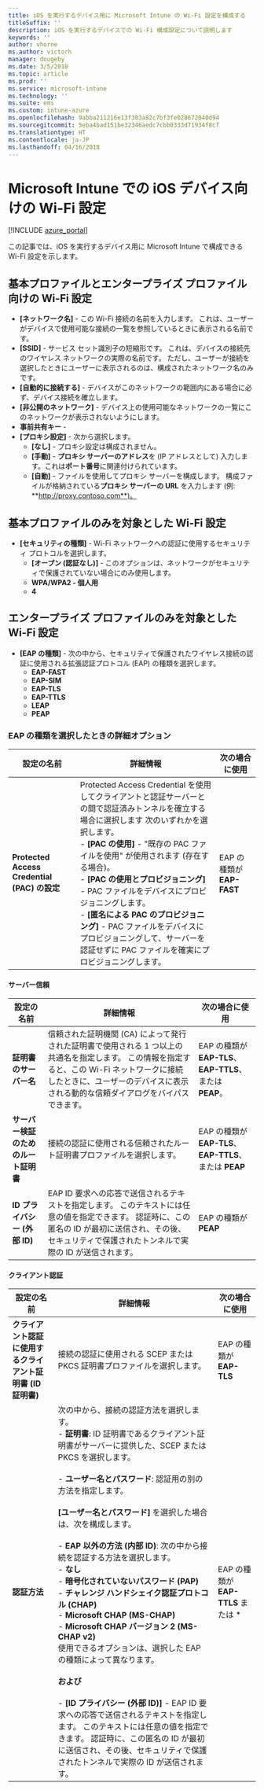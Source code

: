 ```yaml
---
title: iOS を実行するデバイス用に Microsoft Intune の Wi-Fi 設定を構成する
titleSuffix: ''
description: iOS を実行するデバイスでの Wi-Fi 構成設定について説明します
keywords: ''
author: vhorne
ms.author: victorh
manager: dougeby
ms.date: 3/5/2018
ms.topic: article
ms.prod: ''
ms.service: microsoft-intune
ms.technology: ''
ms.suite: ems
ms.custom: intune-azure
ms.openlocfilehash: 9abba211216e13f303a82c7bf3fe028672040d94
ms.sourcegitcommit: 5eba4bad151be32346aedc7cbb0333d71934f8cf
ms.translationtype: HT
ms.contentlocale: ja-JP
ms.lasthandoff: 04/16/2018
---
```

# <a name="wi-fi-settings-for-ios-devices-in-microsoft-intune"></a>Microsoft Intune での iOS デバイス向けの Wi-Fi 設定

[!INCLUDE [azure_portal](./includes/azure_portal.md)]

この記事では、iOS を実行するデバイス用に Microsoft Intune で構成できる Wi-Fi 設定を示します。

## <a name="wi-fi-settings-for-basic-and-enterprise-profiles"></a>基本プロファイルとエンタープライズ プロファイル向けの Wi-Fi 設定

- **[ネットワーク名]** - この Wi-Fi 接続の名前を入力します。 これは、ユーザーがデバイスで使用可能な接続の一覧を参照しているときに表示される名前です。
- **[SSID]** - サービス セット識別子の短縮形です。 これは、デバイスの接続先のワイヤレス ネットワークの実際の名前です。 ただし、ユーザーが接続を選択したときにユーザーに表示されるのは、構成されたネットワーク名のみです。
- **[自動的に接続する]** - デバイスがこのネットワークの範囲内にある場合に必ず、デバイス接続を確立します。
- **[非公開のネットワーク]** - デバイス上の使用可能なネットワークの一覧にこのネットワークが表示されないようにします。
- **事前共有キー** - 
- **[プロキシ設定]** - 次から選択します。
    - **[なし]** - プロキシ設定は構成されません。
    - **[手動]** - **プロキシ サーバーのアドレス**を (IP アドレスとして) 入力します。これは**ポート番号**に関連付けられています。
    - **[自動]** - ファイルを使用してプロキシ サーバーを構成します。 構成ファイルが格納されている**プロキシ サーバーの URL** を入力します (例: **http://proxy.contoso.com**)。

## <a name="wi-fi-settings-for-basic-profiles-only"></a>基本プロファイルのみを対象とした Wi-Fi 設定

- **[セキュリティの種類]** - Wi-Fi ネットワークへの認証に使用するセキュリティ プロトコルを選択します。
    - **[オープン (認証なし)]** - このオプションは、ネットワークがセキュリティで保護されていない場合にのみ使用します。
    - **WPA/WPA2 - 個人用**
    - **4**

## <a name="wi-fi-settings-for-enterprise-profiles-only"></a>エンタープライズ プロファイルのみを対象とした Wi-Fi 設定

- **[EAP の種類]** - 次の中から、セキュリティで保護されたワイヤレス接続の認証に使用される拡張認証プロトコル (EAP) の種類を選択します。
    - **EAP-FAST**
    - **EAP-SIM**
    - **EAP-TLS**
    - **EAP-TTLS**
    - **LEAP**
    - **PEAP**

### <a name="further-options-when-you-choose-an-eap-type"></a>EAP の種類を選択したときの詳細オプション


|設定の名前|詳細情報|次の場合に使用|
|--------------|-------------|----------|
|**Protected Access Credential (PAC) の設定**|Protected Access Credential を使用してクライアントと認証サーバーとの間で認証済みトンネルを確立する場合に選択します 次のいずれかを選択します。<br>- **[PAC の使用]** - "既存の PAC ファイルを使用" が使用されます (存在する場合)。<br>- **[PAC の使用とプロビジョニング]** - PAC ファイルをデバイスにプロビジョニングします。<br>- **[匿名による PAC のプロビジョニング]** - PAC ファイルをデバイスにプロビジョニングして、サーバーを認証せずに PAC ファイルを確実にプロビジョニングします。|EAP の種類が **EAP-FAST**|

#### <a name="server-trust"></a>サーバー信頼


|設定の名前|詳細情報|次の場合に使用|
|--------------|-------------|----------|
|**証明書のサーバー名**|信頼された証明機関 (CA) によって発行された証明書で使用される 1 つ以上の共通名を指定します。 この情報を指定すると、この Wi-Fi ネットワークに接続したときに、ユーザーのデバイスに表示される動的な信頼ダイアログをバイパスできます。|EAP の種類が **EAP-TLS**、**EAP-TTLS**、または **PEAP**。|
|**サーバー検証のためのルート証明書**|接続の認証に使用される信頼されたルート証明書プロファイルを選択します。 |EAP の種類が **EAP-TLS**、**EAP-TTLS**、または **PEAP**|
|**ID プライバシー (外部 ID)**|EAP ID 要求への応答で送信されるテキストを指定します。 このテキストには任意の値を指定できます。 認証時に、この匿名の ID が最初に送信され、その後、セキュリティで保護されたトンネルで実際の ID が送信されます。|EAP の種類が **PEAP**|


#### <a name="client-authentication"></a>クライアント認証


|                                     設定の名前                                     |                                                                                                                                                                                                                                                                                                                                                                                                                                                                                                                                                                       詳細情報                                                                                                                                                                                                                                                                                                                                                                                                                                                                                                                                                                       |                  次の場合に使用                  |
|--------------------------------------------------------------------------------------|--------------------------------------------------------------------------------------------------------------------------------------------------------------------------------------------------------------------------------------------------------------------------------------------------------------------------------------------------------------------------------------------------------------------------------------------------------------------------------------------------------------------------------------------------------------------------------------------------------------------------------------------------------------------------------------------------------------------------------------------------------------------------------------------------------------------------------------------------------------------------------------------------------------------------------------------------------------------------------------------------------------------------------------------------------------------------------------------------------------------------------------------------------------|--------------------------------------------|
| <strong>クライアント認証に使用するクライアント証明書 (ID 証明書)</strong> |                                                                                                                                                                                                                                                                                                                                                                                                                                                                                                                                       接続の認証に使用される SCEP または PKCS 証明書プロファイルを選択します。                                                                                                                                                                                                                                                                                                                                                                                                                                                                                                                                       |    EAP の種類が <strong>EAP-TLS</strong>    |
|                        <strong>認証方法</strong>                        | 次の中から、接続の認証方法を選択します。<br>- <strong>証明書</strong>: ID 証明書であるクライアント証明書がサーバーに提供した、SCEP または PKCS を選択します。<br><br>- <strong>ユーザー名とパスワード</strong>: 認証用の別の方法を指定します。 <br><br><strong>[ユーザー名とパスワード]</strong> を選択した場合は、次を構成します。<br><br>-  <strong>EAP 以外の方法 (内部 ID)</strong>: 次の中から接続を認証する方法を選択します。<br>- <strong>なし</strong><br>- <strong>暗号化されていないパスワード (PAP)</strong><br>- <strong>チャレンジ ハンドシェイク認証プロトコル (CHAP)</strong><br>- <strong>Microsoft CHAP (MS-CHAP)</strong><br>- <strong>Microsoft CHAP バージョン 2 (MS-CHAP v2)</strong><br>使用できるオプションは、選択した EAP の種類によって異なります。<br><br><strong>および</strong><br><br>- <strong>[ID プライバシー (外部 ID)]</strong> - EAP ID 要求への応答で送信されるテキストを指定します。 このテキストには任意の値を指定できます。 認証時に、この匿名の ID が最初に送信され、その後、セキュリティで保護されたトンネルで実際の ID が送信されます。 | EAP の種類が <strong>EAP-TTLS</strong> または * |

